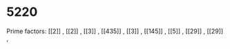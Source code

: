 # 5220

Prime factors: [[2]] , [[2]] , [[3]] , [[435]] , [[3]] , [[145]] , [[5]] , [[29]] , [[29]] , 